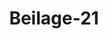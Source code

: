 ---  
schema: default  
title: Beilage-21  
organization: Team Charlie  
notes: "<p>§.1</p><p>Antwortsnote

Sr. Excellenz des Kaiserlich-königlichen präsivirenden Herrn Gesand-

ten, Freiherrn von Münch-Bellinghausen, an Se. Excellenz den Kaiser-

lich- Russischen ausserordentlichen Gesandten und bevollmächtigten

Minister am Durchl. Deutschen Bunde, Herrn Freiherrn von Anstett.

Der unterzeichnete Kaiserlich-Oesterreichische Präsidialgesandte bat die Note vom 15.

dieses zu empfangen die Ehre gehabt, mittelst welcher Sc. des Kaiserlich-Russischen

ausserordentlichen Gesandten und bevollmächtigten Ministers am Deutschen Bunde, Frei-

Herrn von Anstett Excellenz, einen Abbruck des Schlußvortrags der in St. Petersburg

aufgestellten Untersuchungscommission für den Durchlauchtigsten Deaischen Bund anher über-

mittelt hat.

Wenn eine Regierung, glorreich und väterlich, wie jene Seiner Majestät des Kaisers

Alexander höchstseligen Andenkens war, Gegenstand solcher verbrecherischen Anschläge wer

den konnte, wie selbe die Untersuchungscommission zu St. Peteröburg in ihrem mit Ruhe

und Klarheit abgefaßten Berichte schildert, dann ist die Gefahr nicht mehr zweifelhaft,

mit welcher die falschen und verkehrten Grundsäßze weniger Menschen die Ruhe und die

Wohlfahrt mächtiger Reiche zu bedrohen vermögen.

Gewiß ist nichts mehr geeignet, die Aufmerksamkeit sämmtlicher Regierungen in An-

spruch zu nehmen; und die Bundesversammlung erfüllt eine heilige Verpflichtung, indem

sie von der Mittheilung, welche sie Sr. des Freiherrn von Anstett Excellenz verdankt,

ihre hohen Committenten sogleich in die umfassende Kenntniß setzt.

Der Unterzeichnete benutzt diese Gelegenheit, Sr. des Freiherrn von Anstetl On

cellenz den Ausdruck ausgezeichneter Hochachtung zu erneuern.

Frankfurt a. M., den 27. Juli 1820.

soumn, Erhr. v. Münch-Bellinghausen.</p>"  
resources:  
- format: png  
  name: Page172[1].png  
  url: ../../Protokolle_BV_18_1826/Beilage-21/Page172[1].png  
category:   
  - Protokolle_BV_18_1826  
maintainer: Tao Luo  
maintainer_email: t.luo.21@abdn.ac.uk  
---